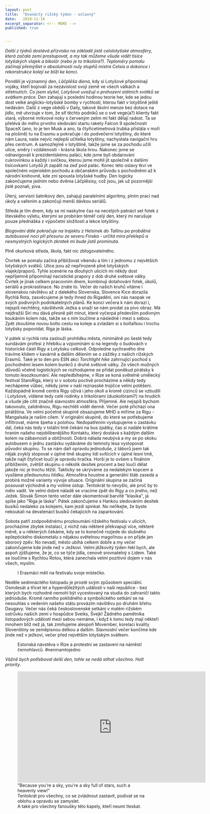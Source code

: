 ```yaml
---
layout: post
title:  "Dvanáctý rižský týden - oslavný"
date:   2019-11-16
excerpt_separator: <!-- MORE -->
published: true


---
```


<p class="intro"><i><span class="dropcap">D</span>alší z týdnů dostává přízvisko na základě jistě celolotyšské atmosféry, která začala zemí prostupovat, a my tak můžeme všude vidět tisíce lotyšských vlajek a bikolór (nebo je to trikolóra?). Teploměry pomalu začínají přemýšlet o absolutnosti nuly stupňů mistra Celsia a dokonce i rekonstrukce kolejí se blíží ke konci.</i></p>

<!-- MORE --> 

Pondělí je významný den, *Lāčplēša diena*, kdy si Lotyšové připomínají vojáky, kteří bojovali za nezávislost svojí země ve všech válkách a střetnutích. _Co jsem slyšel, Lotyšové uvažují o prohození státních svátků se svátkem práce._ Den zahajuji s poslední hodinou teorie her, kde se jedou dost velké anglicko-lotyšské bomby v rychlosti, kterou fakt v lotyštině ještě nedávám. Další z vege obědů v Daily, takové školní menze bez dotace na jídlo, mě utvrzuje v tom, že síť těchto podniků se o své vege(a?) klienty fakt stará, výborné mrkvové noky s červeným zelím mi fakt dělají radost. Ta se přelévá do mého prvního sledování startu rakety Falcon 9 společnosti SpaceX (ano, to je ten Musk a ano, ta čtyřicetimetrová trubka přistála v moři na plošině) tu na Erasmu a  pokračuje i do podvečerní lotyštiny, do které nám Laura, naše nejvíc nejlepší učitelka lotyštiny, nachystala navigační hru přes centrum. A samozřejmě v lotyštině, takže jsme se za pochodu učili ulice, směry i vzdálenosti - krásná škola hrou. Nakonec jsme se odnavigovali k prezidentskému paláci, kde jsme byli obdarováni cukrovinkou a každý i svíčkou, kterou jsme mohli jít společně s dalšími tisícovkami Lotyšů jít zapálit na zeď pod palác. Konec této oslavy tkví ve společném vojenském pochodu a občanském průvodu s pochodněmi až k národní knihovně, kde zní spousta lotyšské hudby. Den logicky zakončujeme jedním nebo dvěma Lāčplēsisy, což jsou, jak už pozornější jistě poznali, piva.

Úterý, servisní šatníkový den, zahajuji paralelními algoritmy, plním prací nad úkoly a vařením a zakončuji menší dávkou seriálů.

Středa je tím dnem, kdy se mi naskytne čas na necelých patnáct set fotek z litevského výletu, kterými se probírám téměř celý den, který mi narušuje pouze přednáška z výpočetní složitosti a lekce lotyštiny. 

_Blogování dále pokračuje na trajektu z Helsinek do Tallinu po probděné autobusové noci při přesunu ze severu Finska - určitá míra překlepů a nesmyslných logických zkratek mi bude jistě prominuta._

Plně okurková středa, škola, fakt nic zblogovatelného.

Čtvrtek se pomalu začíná přibližovat víkendu a tím i z jednomu z největších lotyšských svátků. Ulice jsou až nepřirozeně plné lotyšských vlajek/praporů. Tyhle scenérie na dlouhých ulicích mi někdy dost nepříjemně připomínají nacistické prapory z dob druhé světové války. Čvrtek je jinak celkem pracovním dnem, kombinuji dotahování fotek, úkolů, seriálů a prokrastinace. No znáte to. Večer do našich kruhů vítáme i slovenskou návštěvu až z dalekého Slovenska, Slovence Kice dorazila Rychlá Rota, zasvěcujeme je tedy ihned do Rigadění, oni nás naopak ve svých podivných podnikatelných plánů. Ke konci večera k nám dorazí i, nejspíš nechtěný, návštěvník Ježka a snaží se nám prodat za pivo obraz. Má nejdražší Siri mu dává přesně pět minut, které vyčerpá především podivným koukáním kolem nás, takže se s ním loučíme a následně i mezi s sebou. Zpět zkoušíme novou bolto cestu na koleje a zvládám si s boltařkou i trochu lotyšsky popovídat. Riga je láska.

V pátek si rychlá rota zaslouží prohlídku města, minimálně po šesté tedy sundávám profesi z hřebíku a vzpomínám si na legendy o budovách v historické části Rigy a Lotyšsku celkově. Odpoledne sychravého dne trávíme klidem v kavárně a dalším dělením se o zážitky z našich rižských Erasmů. Také je to den pro ESN akci _Torchlight hike_ zahrnující pochod s pochodněmi lesem kolem bunkrů z druhé světové války. Ze všech možných důvodů včetně logistických se rozhodujeme se přidat poněkud pirátsky k tomuto lesozkoumání. Ale nepředbíhejme, v Rize se koná světelně umělecký festival StaroRiga, který si v sobotu poctivě procházíme a někdy tedy nechápeme vůbec, někdy jsme v naší reznasské trojičce velmi potěšeni. Každopádně kromě centra Rigy ožívá i jeho okolí a kromě cizinců se vzbudili i Lotyšové, vídáme tedy celé rodinky s trikolórami (duokolórami?) na hrudích a všude jde cítit značně slavnostní atmosféra. Příjemné. Ale nejspíš bychom takovouto, zalidněnou, Rigu nechtěli vidět denně. Večer poté přichází ona pirátština. Ve velmi početné skupině obsazujeme MHD a míříme za Rigu - Mangalsala je naším cílem. V originální skupině, do které se potřebujeme infiltrovat, máme špeha s polohou. Nedopatřením vystupujeme o zastávku dál, čeká nás tedy v totální tmě čekání na bus zpátky, čas si nadále krátíme hraním našeho nejoblíbenějšího Kontaktu, který dostává s každým dalším kolem na zábavnosti a obtížnosti. Dobrá nálada neubývá a my se po skoku autobusem o jednu zastávku vydáváme do temnoty lesa vystopovat původní skupinu. To se nám daří opravdu jednoduše, z táborů jsem tak nějak zvyklý stopovat v úplné tmě skupiny lidí svítících v úplné lesní tmě, takže najít čtyřicet loučí je opravdu hračka. Horší je to ovšem s finálním přiblížením, zvětšit skupinu o několik desítek procent a bez loučí dělat jakože nic je trochu těžší. Takticky se ukrýváme za nedalekým kopcem a vysíláme předsunutou hlídku. Atmosféra houstne a generální štáb zasedá a probírá možné varianty vývoje situace. Originální skupina se začíná posouvat východně a my volíme ústup. Tentokrát to nevyšlo, ale proč by to mělo vadit. Ve velmi dobré náladě se vracíme zpět do Rigy a co jiného, než Ježek. Slovák Šimon tento večer dále okomentoval barvitě "klasika", já spíše jako "Riga je láska". Pátek zakončujeme s Hankou sledováním desítek busíků nedaleko za kolejemi, kam jezdí spinkat. No neříkejte, že byste nekoukali na devatenáct busíků čekajících na zaparkování. 

Sobota patří zodpovědnému prozkoumání rižského festivalu v ulicích, procházíme zbytek instalací, z nichž nás některé překvapují více, některé méně, a u některých čekáme, kdy se to konečně rozjede do slušného epileptického diskometalu s nějakou světelnou magořinou a on přijde jen sborový zpěv. No nevadí, město ubíhá celkem dobře a my večer zakončujeme kde jinde než v Ježkovi. Velmi jěžkovitý týden řekl bych, ale aspoň zjišťujeme, že je, co se týče jídla, cenově srovnatelný s Lidem. Také se loučíme s Rychlou Rotou, která zanechala velmi pozitivní dojem v nás všech, myslím.

<figure> 
 <img src="{{ site.baseurl }}/assets/img/IMG_0118.jpg" alt="" class="img-center"> 
   <figcaption>I Erasmáci měli na festivalu svoje místečko.</figcaption>
 </figure>

Neděle sedmnáctého listopadu je prostě svým způsobem speciální. Osmdesát a třicet let a hyperdůležitých událostí v naší republice - bez kterých bych rozhodně nemohl být vycestovaný na studia do zahraničí takto jednoduše. Kromě ranního poklidného a symbolického setkání se na nesouhlas s vedením našeho státu provázím návštěvu po druhém břehu Daugavy. Večer nás čeká československé setkání v malém rižském ostrůvku našich zemí v hospůdce Sveiks, Švejk! Žádného pamětníka listopadových událostí mezi sebou nemáme, i když k tomu tedy mají někteří mnohem blíž než já, tak zmiňujeme alespoň Movember, korelaci kvality Slovenštiny se zeměpisnou délkou a dalším. Slavnostní večer končíme kde jinde než v ježkovi, večer před největším lotyšským svátkem. 

<figure> 
 <img src="{{ site.baseurl }}/assets/img/IMG_1907.jpg" alt="" class="img-center"> 
   <figcaption>Estonská návstěva v Rize a protestní se zastavení na náměstí černohlavců. #neninamtojedno</figcaption>
 </figure>

_Vážně bych potřeboval delší den, tohle se nedá stíhat všechno. Holt priority._  





<figure>
	<iframe width="610" height="360" class="img-center d-block"
	src="https://www.youtube.com/embed/zp7NtW_hKJI"
	frameborder="0"></iframe>
	<figcaption>
        "Because you're a sky, you're a sky full of stars, such a heavenly view!" <br>
        Tentokrát pro všechny, co se zvládnout zastavit, podívat se na oblohu a opravdu se zamyslet.  <br> 
        A také pro všechny fanoušky této kapely, kteří neumí tleskat.
	</figcaption>
</figure>   

